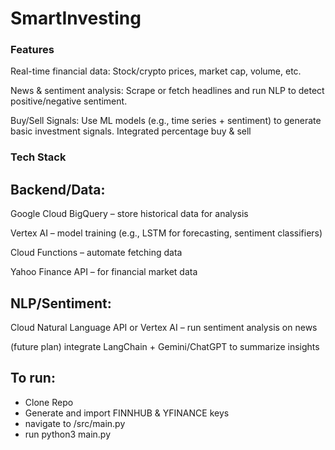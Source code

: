 # SmartInvesting

### Features
Real-time financial data: Stock/crypto prices, market cap, volume, etc.

News & sentiment analysis: Scrape or fetch headlines and run NLP to detect positive/negative sentiment.

Buy/Sell Signals: Use ML models (e.g., time series + sentiment) to generate basic investment signals. Integrated percentage buy & sell



### Tech Stack
## Backend/Data:

Google Cloud BigQuery – store historical data for analysis

Vertex AI – model training (e.g., LSTM for forecasting, sentiment classifiers)

Cloud Functions – automate fetching data

Yahoo Finance API – for financial market data

## NLP/Sentiment:
Cloud Natural Language API or Vertex AI – run sentiment analysis on news

(future plan) integrate LangChain + Gemini/ChatGPT to summarize insights


## To run:
- Clone Repo
- Generate and import FINNHUB & YFINANCE keys
- navigate to /src/main.py
- run python3 main.py